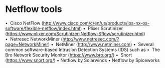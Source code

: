 # Netflow tools

  •  Cisco NetFlow (http://www.cisco.com/c/en/us/products/ios-nx-os-software/flexible-netflow/index.html)
  •  Plixer Scrutinizer (https://www.plixer.com/Scrutinizer-Netflow-Sflow/scrutinizer.html)
  •  Netresec NetworkMiner (http://www.netresec.com/?page=NetworkMiner)
  •  NetMiner (http://www.netminer.com)
  •  Several common software-based Intrusion Detection Systems (IDS) such as
  •  The Bro Network Security Monitor (https://www.bro.org/)
  •  Snort (https://www.snort.org/)
  •  Netflow by Solarwinds
  •  Netflow by Spiceworks